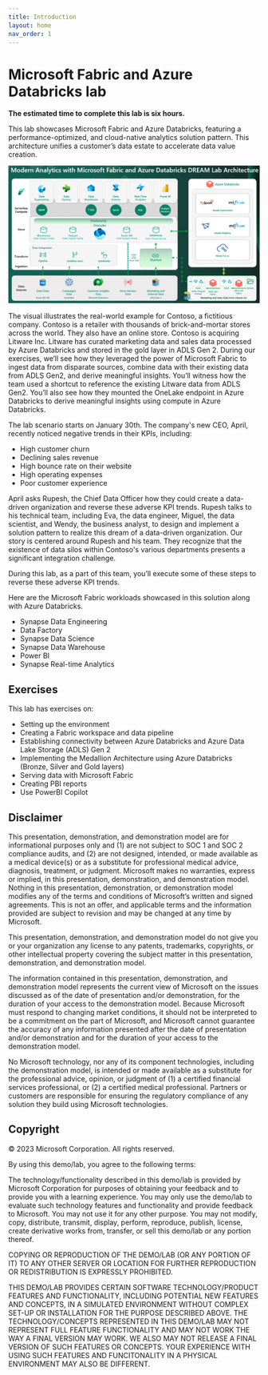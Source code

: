 ```yaml
---
title: Introduction
layout: home
nav_order: 1
---
```


# Microsoft Fabric and Azure Databricks lab


**The estimated time to complete this lab is six hours.**

This lab showcases Microsoft Fabric and Azure Databricks, featuring a performance-optimized, and cloud-native analytics solution pattern. This architecture unifies a customer’s data estate to accelerate data value creation.  

![ArchitectureDiagramMFADBNew.png](docs/media/instructions240153/ArchitectureDiagramMFADBNew.png)

The visual illustrates the real-world example for Contoso, a fictitious company. Contoso is a retailer with thousands of brick-and-mortar stores across the world. They also have an online store. Contoso is acquiring Litware Inc. Litware has curated marketing data and sales data processed by Azure Databricks and stored in the gold layer in ADLS Gen 2. 
During our exercises, we’ll see how they leveraged the power of Microsoft Fabric to ingest data from disparate sources, combine data with their existing data from ADLS Gen2, and derive meaningful insights. You’ll witness how the team used a shortcut to reference the existing Litware data from ADLS Gen2. You’ll also see how they mounted the OneLake endpoint in Azure Databricks to derive meaningful insights using compute in Azure Databricks.  
 
The lab scenario starts on January 30th. The company's new CEO, April, recently noticed negative trends in their KPIs, including:

* High customer churn
* Declining sales revenue
* High bounce rate on their website
* High operating expenses
* Poor customer experience

April asks Rupesh, the Chief Data Officer how they could create a data-driven organization and reverse these adverse KPI trends. Rupesh talks to his technical team, including Eva, the data engineer, Miguel, the data scientist, and Wendy, the business analyst, to design and implement a solution pattern to realize this dream of a data-driven organization. Our story is centered around Rupesh and his team. They recognize that the existence of data silos within Contoso's various departments presents a significant integration challenge. 

During this lab, as a part of this team, you’ll execute some of these steps to reverse these adverse KPI trends.

Here are the Microsoft Fabric workloads showcased in this solution along with Azure Databricks.

- Synapse Data Engineering
- Data Factory
- Synapse Data Science
- Synapse Data Warehouse
- Power BI
- Synapse Real-time Analytics

## Exercises

This lab has exercises on:

- Setting up the environment
- Creating a Fabric workspace and data pipeline
- Establishing connectivity between Azure Databricks and Azure Data Lake Storage (ADLS) Gen 2
- Implementing the Medallion Architecture using Azure Databricks (Bronze, Silver and Gold layers)
- Serving data with Microsoft Fabric
- Creating PBI reports
- Use PowerBI Copilot


## Disclaimer

This presentation, demonstration, and demonstration model are for informational purposes only and (1) are not subject to SOC 1 and SOC 2 compliance audits, and (2) are not designed, intended, or made available as a medical device(s) or as a substitute for professional medical advice, diagnosis, treatment, or judgment. Microsoft makes no warranties, express or implied, in this presentation, demonstration, and demonstration model. Nothing in this presentation, demonstration, or demonstration model modifies any of the terms and conditions of Microsoft’s written and signed agreements. This is not an offer, and applicable terms and the information provided are subject to revision and may be changed at any time by Microsoft.

This presentation, demonstration, and demonstration model do not give you or your organization any license to any patents, trademarks, copyrights, or other intellectual property covering the subject matter in this presentation, demonstration, and demonstration model.

The information contained in this presentation, demonstration, and demonstration model represents the current view of Microsoft on the issues discussed as of the date of presentation and/or demonstration, for the duration of your access to the demonstration model. Because Microsoft must respond to changing market conditions, it should not be interpreted to be a commitment on the part of Microsoft, and Microsoft cannot guarantee the accuracy of any information presented after the date of presentation and/or demonstration and for the duration of your access to the demonstration model.

No Microsoft technology, nor any of its component technologies, including the demonstration model, is intended or made available as a substitute for the professional advice, opinion, or judgment of (1) a certified financial services professional, or (2) a certified medical professional. Partners or customers are responsible for ensuring the regulatory compliance of any solution they build using Microsoft technologies.

## Copyright

© 2023 Microsoft Corporation. All rights reserved. 

By using this demo/lab, you agree to the following terms:

The technology/functionality described in this demo/lab is provided by Microsoft Corporation for purposes of obtaining your feedback and to provide you with a learning experience. You may only use the demo/lab to evaluate such technology features and functionality and provide feedback to Microsoft. You may not use it for any other purpose. You may not modify, copy, distribute, transmit, display, perform, reproduce, publish, license, create derivative works from, transfer, or sell this demo/lab or any portion thereof.

COPYING OR REPRODUCTION OF THE DEMO/LAB (OR ANY PORTION OF IT) TO ANY OTHER SERVER OR LOCATION FOR FURTHER REPRODUCTION OR REDISTRIBUTION IS EXPRESSLY PROHIBITED.

THIS DEMO/LAB PROVIDES CERTAIN SOFTWARE TECHNOLOGY/PRODUCT FEATURES AND FUNCTIONALITY, INCLUDING POTENTIAL NEW FEATURES AND CONCEPTS, IN A SIMULATED ENVIRONMENT WITHOUT COMPLEX SET-UP OR INSTALLATION FOR THE PURPOSE DESCRIBED ABOVE. THE TECHNOLOGY/CONCEPTS REPRESENTED IN THIS DEMO/LAB MAY NOT REPRESENT FULL FEATURE FUNCTIONALITY AND MAY NOT WORK THE WAY A FINAL VERSION MAY WORK. WE ALSO MAY NOT RELEASE A FINAL VERSION OF SUCH FEATURES OR CONCEPTS. YOUR EXPERIENCE WITH USING SUCH FEATURES AND FUNCITONALITY IN A PHYSICAL ENVIRONMENT MAY ALSO BE DIFFERENT.

